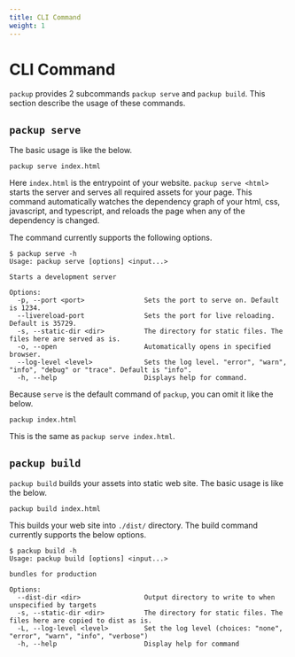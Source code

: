 ```yaml
---
title: CLI Command
weight: 1
---
```


# CLI Command

`packup` provides 2 subcommands `packup serve` and `packup build`. This section describe the usage of these commands.

## `packup serve`

The basic usage is like the below.

```
packup serve index.html
```

Here `index.html` is the entrypoint of your website. `packup serve <html>` starts the server and serves all required assets for your page. This command automatically watches the dependency graph of your html, css, javascript, and typescript, and reloads the page when any of the dependency is changed.

The command currently supports the following options.

```
$ packup serve -h
Usage: packup serve [options] <input...>

Starts a development server

Options:
  -p, --port <port>               Sets the port to serve on. Default is 1234.
  --livereload-port               Sets the port for live reloading. Default is 35729.
  -s, --static-dir <dir>          The directory for static files. The files here are served as is.
  -o, --open                      Automatically opens in specified browser.
  --log-level <level>             Sets the log level. "error", "warn", "info", "debug" or "trace". Default is "info".
  -h, --help                      Displays help for command.
```

Because `serve` is the default command of `packup`, you can omit it like the below.

```
packup index.html
```

This is the same as `packup serve index.html`.

## `packup build`

`packup build` builds your assets into static web site. The basic usage is like the below.

```
packup build index.html
```

This builds your web site into `./dist/` directory. The build command currently supports the below options.

```
$ packup build -h
Usage: packup build [options] <input...>

bundles for production

Options:
  --dist-dir <dir>                Output directory to write to when unspecified by targets
  -s, --static-dir <dir>          The directory for static files. The files here are copied to dist as is.
  -L, --log-level <level>         Set the log level (choices: "none", "error", "warn", "info", "verbose")
  -h, --help                      Display help for command
```

